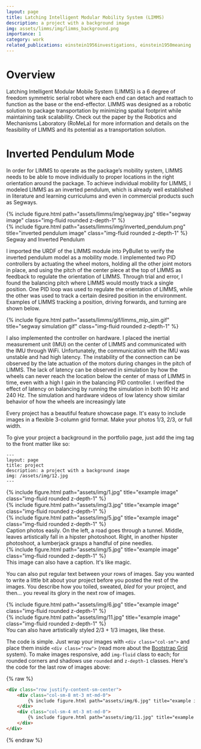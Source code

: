 ```yaml
---
layout: page
title: Latching Intelligent Modular Mobility System (LIMMS)
description: a project with a background image
img: assets/limms/img/limms_background.png
importance: 1
category: work
related_publications: einstein1956investigations, einstein1950meaning
---
```


# Overview
Latching Intelligent Modular Mobile System (LIMMS) is a 6 degree of freedom symmetric serial robot where each end can detach and reattach to function as the base or the end-effector. LIMMS was designed as a robotic solution to package transportation by minimizing spatial footprint while maintaining task scalability. Check out the paper by the Robotics and Mechanisms Laboratory (RoMeLa) for more information and details on the feasibility of LIMMS and its potential as a transportation solution.

# Inverted Pendulum Mode
In order for LIMMS to operate as the package’s mobility system, LIMMS needs to be able to move individually to proper locations in the right orientation around the package. To achieve individual mobility for LIMMS, I modeled LIMMS as an inverted pendulum, which is already well established in literature and learning curriculums and even in commercial products such as Segways.

<div class="row">
    <div class="col-sm mt-3 mt-md-0">
        {% include figure.html path="assets/limms/img/segway.jpg" title="segway image" class="img-fluid rounded z-depth-1" %}
    </div>
    <div class="col-sm mt-3 mt-md-0">
        {% include figure.html path="assets/limms/img/inverted_pendulum.png" title="inverted pendulum image" class="img-fluid rounded z-depth-1" %}
    </div>
</div>
<div class="caption">
    Segway and Inverted Pendulum
</div>

I imported the URDF of the LIMMS module into PyBullet to verify the inverted pendulum model as a mobility mode. I implemented two PID controllers by actuating the wheel motors, holding all the other joint motors in place, and using the pitch of the center piece at the top of LIMMS as feedback to regulate the orientation of LIMMS. Through trial and error, I found the balancing pitch where LIMMS would mostly track a single position. One PID loop was used to regulate the orientation of LIMMS, while the other was used to track a certain desired position in the environment. Examples of LIMMS tracking a position, driving forwards, and turning are shown below.

<div class="row">
    <div class="col-sm mt-3 mt-md-0">
        {% include figure.html path="assets/limms/gif/limms_mip_sim.gif" title="segway simulation gif" class="img-fluid rounded z-depth-1" %}
    </div>
</div>

I also implemented the controller on hardware. I placed the inertial measurement unit (IMU) on the center of LIMMS and communicated with the IMU through WiFi. Unfortunately, the communication with the IMU was unstable and had high latency. The instability of the connection can be observed by the late actuation of the motors during changes in the pitch of LIMMS. The lack of latency can be observed in simulation by how the wheels can never reach the location below the center of mass of LIMMS in time, even with a high I gain in the balancing PID controller. I verified the effect of latency on balancing by running the simulation in both 90 Hz and 240 Hz. The simulation and hardware videos of low latency show similar behavior of how the wheels are increasingly late



Every project has a beautiful feature showcase page.
It's easy to include images in a flexible 3-column grid format.
Make your photos 1/3, 2/3, or full width.

To give your project a background in the portfolio page, just add the img tag to the front matter like so:

    ---
    layout: page
    title: project
    description: a project with a background image
    img: /assets/img/12.jpg
    ---

<div class="row">
    <div class="col-sm mt-3 mt-md-0">
        {% include figure.html path="assets/img/1.jpg" title="example image" class="img-fluid rounded z-depth-1" %}
    </div>
    <div class="col-sm mt-3 mt-md-0">
        {% include figure.html path="assets/img/3.jpg" title="example image" class="img-fluid rounded z-depth-1" %}
    </div>
    <div class="col-sm mt-3 mt-md-0">
        {% include figure.html path="assets/img/5.jpg" title="example image" class="img-fluid rounded z-depth-1" %}
    </div>
</div>
<div class="caption">
    Caption photos easily. On the left, a road goes through a tunnel. Middle, leaves artistically fall in a hipster photoshoot. Right, in another hipster photoshoot, a lumberjack grasps a handful of pine needles.
</div>
<div class="row">
    <div class="col-sm mt-3 mt-md-0">
        {% include figure.html path="assets/img/5.jpg" title="example image" class="img-fluid rounded z-depth-1" %}
    </div>
</div>
<div class="caption">
    This image can also have a caption. It's like magic.
</div>

You can also put regular text between your rows of images.
Say you wanted to write a little bit about your project before you posted the rest of the images.
You describe how you toiled, sweated, *bled* for your project, and then... you reveal its glory in the next row of images.


<div class="row justify-content-sm-center">
    <div class="col-sm-8 mt-3 mt-md-0">
        {% include figure.html path="assets/img/6.jpg" title="example image" class="img-fluid rounded z-depth-1" %}
    </div>
    <div class="col-sm-4 mt-3 mt-md-0">
        {% include figure.html path="assets/img/11.jpg" title="example image" class="img-fluid rounded z-depth-1" %}
    </div>
</div>
<div class="caption">
    You can also have artistically styled 2/3 + 1/3 images, like these.
</div>


The code is simple.
Just wrap your images with `<div class="col-sm">` and place them inside `<div class="row">` (read more about the <a href="https://getbootstrap.com/docs/4.4/layout/grid/">Bootstrap Grid</a> system).
To make images responsive, add `img-fluid` class to each; for rounded corners and shadows use `rounded` and `z-depth-1` classes.
Here's the code for the last row of images above:

{% raw %}
```html
<div class="row justify-content-sm-center">
    <div class="col-sm-8 mt-3 mt-md-0">
        {% include figure.html path="assets/img/6.jpg" title="example image" class="img-fluid rounded z-depth-1" %}
    </div>
    <div class="col-sm-4 mt-3 mt-md-0">
        {% include figure.html path="assets/img/11.jpg" title="example image" class="img-fluid rounded z-depth-1" %}
    </div>
</div>
```
{% endraw %}
